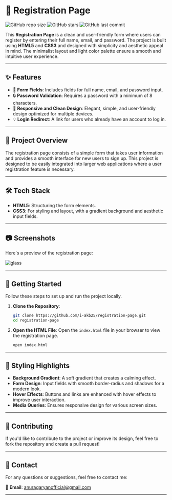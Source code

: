 # 🌟 **Registration Page**

![GitHub repo size](https://img.shields.io/github/repo-size/i-akb25/registration-page?style=flat-square) ![GitHub stars](https://img.shields.io/github/stars/i-akb25/registration-page?style=social) ![GitHub last commit](https://img.shields.io/github/last-commit/i-akb25/registration-page?color=blue&style=flat-square)

This **Registration Page** is a clean and user-friendly form where users can register by entering their full name, email, and password. The project is built using **HTML5** and **CSS3** and designed with simplicity and aesthetic appeal in mind. The minimalist layout and light color palette ensure a smooth and intuitive user experience.

---

## ✨ **Features**

- 📃 **Form Fields**: Includes fields for full name, email, and password input.
- 🔒 **Password Validation**: Requires a password with a minimum of 8 characters.
- 🎨 **Responsive and Clean Design**: Elegant, simple, and user-friendly design optimized for multiple devices.
- 💡 **Login Redirect**: A link for users who already have an account to log in.

---

## 📑 **Project Overview**

The registration page consists of a simple form that takes user information and provides a smooth interface for new users to sign up. This project is designed to be easily integrated into larger web applications where a user registration feature is necessary.

---

## 🛠 **Tech Stack**

- **HTML5**: Structuring the form elements.
- **CSS3**: For styling and layout, with a gradient background and aesthetic input fields.

---

## 📷 **Screenshots**

Here's a preview of the registration page:

![glass](https://github.com/user-attachments/assets/e76662c0-578c-4057-897d-072bedc640c5)


---

## 🚀 **Getting Started**

Follow these steps to set up and run the project locally.

1. **Clone the Repository**:
   ```bash
   git clone https://github.com/i-akb25/registration-page.git
   cd registration-page
   ```

2. **Open the HTML File**:
   Open the `index.html` file in your browser to view the registration page.
   ```bash
   open index.html
   ```

---

## 🎨 **Styling Highlights**

- **Background Gradient**: A soft gradient that creates a calming effect.
- **Form Design**: Input fields with smooth border-radius and shadows for a modern look.
- **Hover Effects**: Buttons and links are enhanced with hover effects to improve user interaction.
- **Media Queries**: Ensures responsive design for various screen sizes.

---

## 🤝 **Contributing**

If you'd like to contribute to the project or improve its design, feel free to fork the repository and create a pull request!

---

## 💬 **Contact**

For any questions or suggestions, feel free to contact me:

📧 **Email**: [anuragaryanofficial@gmail.com](mailto:anuragaryanofficial@gmail.com)

---
